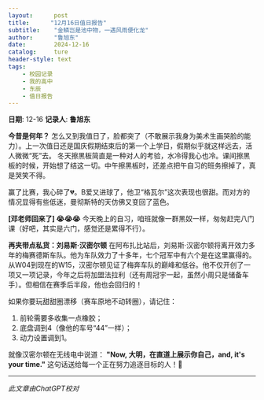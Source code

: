 ```yaml
---
layout:      post
title:      "12月16日值日报告"
subtitle:    "金鳞岂是池中物，一遇风雨便化龙"
author:      "鲁旭东"
date:        2024-12-16
catalog:     ture
header-style: text
tags: 
    - 校园记录
    - 我的高中
    - 东辰
    - 值日报告
---
```


**日期**: 12-16
**记录人**: **鲁旭东**



**今昔是何年？**
怎么又到我值日了，脸都突了（不敢展示我身为美术生画哭脸的能力）。上一次值日还是国庆假期结束后的第一个上学日，假期似乎就这样远去，活人微微“死”去。
冬天擦黑板简直是一种对人的考验，水冷得我心也冷。课间擦黑板的时候，开始想了结这一切。中午擦黑板时，还差点把午自习的班务擦掉了，真是哭笑不得。

赢了比赛，我心碎了💔。B爱又进球了，他卫“格瓦尔”这次表现也很甜。而对方的情况显得有些低迷，曼彻斯特的天仿佛又变回了蓝色。

**[邓老师回来了] 😭😭😭**
今天晚上的自习，咱班就像一群黑奴一样，匆匆赶完八门课（好吧，其实是六门，感觉还是累得不行）。

**再夹带点私货：刘易斯·汉密尔顿**
在阿布扎比站后，刘易斯·汉密尔顿将离开效力多年的梅赛德斯车队。他为车队效力了十多年，七个冠军中有六个是在这里赢得的。从W04到现在的W15，汉密尔顿见证了梅奔车队的巅峰和低谷。他不仅开创了一项又一项记录，今年之后将加盟法拉利（还有周冠宇一起，虽然小周只是储备车手）。但相信在赛季后半段，他也会回归的！

如果你要玩甜甜圈漂移（赛车原地不动转圈），请记住：

1. 前轮需要多收集一点橡胶；
2. 底盘调到4（像他的车号“44”一样）；
3. 动力设置调到1。

就像汉密尔顿在无线电中说道：
**"Now, 大明，在直道上展示你自己，and, it's your time."**
这句话送给每一个正在努力追逐目标的人！💪

------

*此文章由ChatGPT校对*
